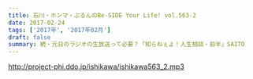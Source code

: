 ```yaml
---
title: 石川・ホンマ・ぶるんのBe-SIDE Your Life! vol.563-2
date: 2017-02-24
tags: ['2017年', '2017年02月']
draft: false
summary: 続・元日のラジオの生放送って必要？「知らねぇよ！人生相談・前半」SAITO
---
```


http://project-phi.ddo.jp/ishikawa/ishikawa563_2.mp3
